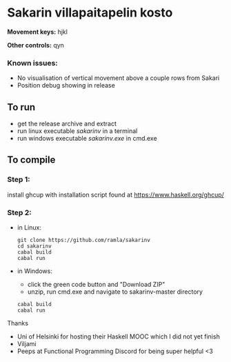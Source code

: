 # Sakarin villapaitapelin kosto

**Movement keys:** hjkl

**Other controls:** qyn

### Known issues:
  - No visualisation of vertical movement above a couple rows from Sakari
  - Position debug showing in release

## To run

  - get the release archive and extract
  - run linux executable *sakarinv* in a terminal
  - run windows executable *sakarinv.exe* in cmd.exe

## To compile

###  Step 1: 

install ghcup with installation script found at https://www.haskell.org/ghcup/

###  Step 2:
  
- in Linux:
  ```
  git clone https://github.com/ramla/sakarinv
  cd sakarinv
  cabal build
  cabal run
  ```

- in Windows: 
  * click the green code button and "Download ZIP"
  * unzip, run cmd.exe and navigate to sakarinv-master directory
  ```
  cabal build
  cabal run
  ```

Thanks
- Uni of Helsinki for hosting their Haskell MOOC which I did not yet finish
- Viljami
- Peeps at Functional Programming Discord for being super helpful <3

